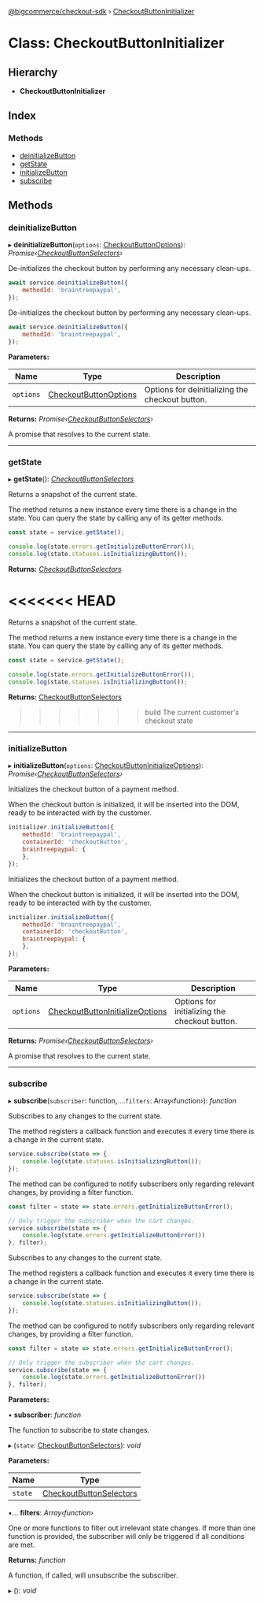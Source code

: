 [@bigcommerce/checkout-sdk](../README.md) › [CheckoutButtonInitializer](checkoutbuttoninitializer.md)

# Class: CheckoutButtonInitializer

## Hierarchy

* **CheckoutButtonInitializer**

## Index

### Methods

* [deinitializeButton](checkoutbuttoninitializer.md#deinitializebutton)
* [getState](checkoutbuttoninitializer.md#getstate)
* [initializeButton](checkoutbuttoninitializer.md#initializebutton)
* [subscribe](checkoutbuttoninitializer.md#subscribe)

## Methods

###  deinitializeButton

▸ **deinitializeButton**(`options`: [CheckoutButtonOptions](../interfaces/checkoutbuttonoptions.md)): *Promise‹[CheckoutButtonSelectors](../interfaces/checkoutbuttonselectors.md)›*

De-initializes the checkout button by performing any necessary clean-ups.

```js
await service.deinitializeButton({
    methodId: 'braintreepaypal',
});
```

De-initializes the checkout button by performing any necessary clean-ups.

```js
await service.deinitializeButton({
    methodId: 'braintreepaypal',
});
```

**Parameters:**

Name | Type | Description |
------ | ------ | ------ |
`options` | [CheckoutButtonOptions](../interfaces/checkoutbuttonoptions.md) | Options for deinitializing the checkout button. |

**Returns:** *Promise‹[CheckoutButtonSelectors](../interfaces/checkoutbuttonselectors.md)›*

A promise that resolves to the current state.

___

###  getState

▸ **getState**(): *[CheckoutButtonSelectors](../interfaces/checkoutbuttonselectors.md)*

Returns a snapshot of the current state.

The method returns a new instance every time there is a change in the
state. You can query the state by calling any of its getter methods.

```js
const state = service.getState();

console.log(state.errors.getInitializeButtonError());
console.log(state.statuses.isInitializingButton());
```

**Returns:** *[CheckoutButtonSelectors](../interfaces/checkoutbuttonselectors.md)*

<<<<<<< HEAD
=======
Returns a snapshot of the current state.

The method returns a new instance every time there is a change in the state. You can query the state by calling any of its getter methods.

```js
const state = service.getState();

console.log(state.errors.getInitializeButtonError());
console.log(state.statuses.isInitializingButton());
```

**Returns:** [CheckoutButtonSelectors](../interfaces/checkoutbuttonselectors.md)
>>>>>>> build
The current customer's checkout state

___

###  initializeButton

▸ **initializeButton**(`options`: [CheckoutButtonInitializeOptions](../interfaces/checkoutbuttoninitializeoptions.md)): *Promise‹[CheckoutButtonSelectors](../interfaces/checkoutbuttonselectors.md)›*

Initializes the checkout button of a payment method.

When the checkout button is initialized, it will be inserted into the DOM,
ready to be interacted with by the customer.

```js
initializer.initializeButton({
    methodId: 'braintreepaypal',
    containerId: 'checkoutButton',
    braintreepaypal: {
    },
});
```

Initializes the checkout button of a payment method.

When the checkout button is initialized, it will be inserted into the DOM, ready to be interacted with by the customer.

```js
initializer.initializeButton({
    methodId: 'braintreepaypal',
    containerId: 'checkoutButton',
    braintreepaypal: {
    },
});
```

**Parameters:**

Name | Type | Description |
------ | ------ | ------ |
`options` | [CheckoutButtonInitializeOptions](../interfaces/checkoutbuttoninitializeoptions.md) | Options for initializing the checkout button. |

**Returns:** *Promise‹[CheckoutButtonSelectors](../interfaces/checkoutbuttonselectors.md)›*

A promise that resolves to the current state.

___

###  subscribe

▸ **subscribe**(`subscriber`: function, ...`filters`: Array‹function›): *function*

Subscribes to any changes to the current state.

The method registers a callback function and executes it every time there
is a change in the current state.

```js
service.subscribe(state => {
    console.log(state.statuses.isInitializingButton());
});
```

The method can be configured to notify subscribers only regarding
relevant changes, by providing a filter function.

```js
const filter = state => state.errors.getInitializeButtonError();

// Only trigger the subscriber when the cart changes.
service.subscribe(state => {
    console.log(state.errors.getInitializeButtonError())
}, filter);
```

Subscribes to any changes to the current state.

The method registers a callback function and executes it every time there is a change in the current state.

```js
service.subscribe(state => {
    console.log(state.statuses.isInitializingButton());
});
```

The method can be configured to notify subscribers only regarding relevant changes, by providing a filter function.

```js
const filter = state => state.errors.getInitializeButtonError();

// Only trigger the subscriber when the cart changes.
service.subscribe(state => {
    console.log(state.errors.getInitializeButtonError())
}, filter);
```

**Parameters:**

▪ **subscriber**: *function*

The function to subscribe to state changes.

▸ (`state`: [CheckoutButtonSelectors](../interfaces/checkoutbuttonselectors.md)): *void*

**Parameters:**

Name | Type |
------ | ------ |
`state` | [CheckoutButtonSelectors](../interfaces/checkoutbuttonselectors.md) |

▪... **filters**: *Array‹function›*

One or more functions to filter out irrelevant state
changes. If more than one function is provided, the subscriber will only
be triggered if all conditions are met.

**Returns:** *function*

A function, if called, will unsubscribe the subscriber.

▸ (): *void*
